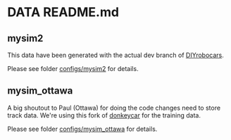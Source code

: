 # DATA README.md

## mysim2

This data have been generated with the actual dev branch of [DIYrobocars](https://github.com/autorope/donkeycar).

Please see folder [configs/mysim2](https://github.com/connected-autonomous-mobility/40-VirtualRacing/tree/master/configs/mysim2) for details.

## mysim_ottawa

A big shoutout to Paul (Ottawa) for doing the code changes need to store track data. We're using this fork of [donkeycar](https://github.com/Ottawa-Autonomous-Vehicle-Group/donkeycar) for the training data.

Please see folder [configs/mysim_ottawa](https://github.com/connected-autonomous-mobility/40-VirtualRacing/tree/master/configs/mysim_ottawa) for details.
